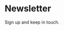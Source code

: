 <div class="demo" role="group" aria-label="Live demonstration: An HTML text input with a required attribute and aria-hidden star.">
  <!--include-html src="example/snippets/example.html" safe="true"></!--include-html-->
</div>


<div class="container" role="group" aria-label="Interactive demo: A responsive media object (image and text) without @media breakpoints" style="animation-play-state: paused;">
  <div class="inner">
    <slot></slot>
  </div>
</div>

# Newsletter

Sign up and keep in touch.

<div>
  <!--include-html src="example/snippets/sign-up.html" safe="true"></!--include-html-->
</div>